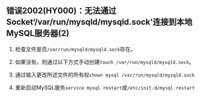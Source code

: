 ## 错误2002(HY000)：无法通过Socket‘/var/run/mysqld/mysqld.sock’连接到本地MySQL服务器(2)



1. 检查文件是否`/var/run/mysqld/mysqld.sock`存在。

2. 如果没有，则通过以下方式手动创建`touch /var/run/mysqld/mysqld.sock`。

3. 通过输入更改所述文件的所有权`chown mysql /var/run/mysqld/mysqld.sock`

4. 重新启动MySQL服务`service mysql restart`或`/etc/init.d/mysql restart`


